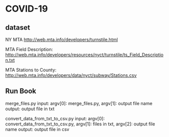# COVID-19

## dataset

NY MTA
http://web.mta.info/developers/turnstile.html

MTA Field Description:
http://web.mta.info/developers/resources/nyct/turnstile/ts_Field_Description.txt

MTA Stations to County:
http://web.mta.info/developers/data/nyct/subway/Stations.csv

## Run Book
merge_files.py
input: argv[0]: merge_files.py, argv[1]: output file name
output: output file in txt

convert_data_from_txt_to_csv.py
input: argv[0]: convert_data_from_txt_to_csv.py, argv[1]: files in txt, argv[2]: output file name
output: output file in csv
